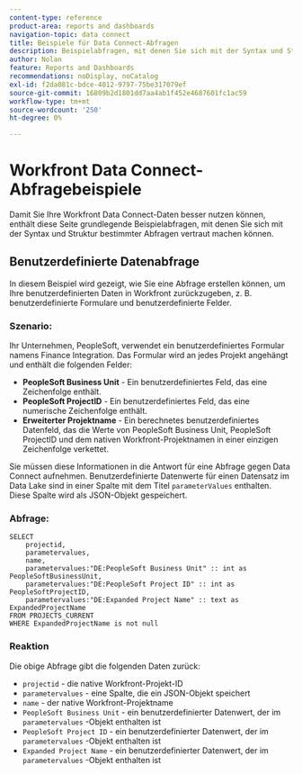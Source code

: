 ```yaml
---
content-type: reference
product-area: reports and dashboards
navigation-topic: data connect
title: Beispiele für Data Connect-Abfragen
description: Beispielabfragen, mit denen Sie sich mit der Syntax und Struktur bestimmter Abfragen vertraut machen können.
author: Nolan
feature: Reports and Dashboards
recommendations: noDisplay, noCatalog
exl-id: f2da081c-bdce-4012-9797-75be317079ef
source-git-commit: 16809b2d1801dd7aa4ab1f452e4687601fc1ac59
workflow-type: tm+mt
source-wordcount: '250'
ht-degree: 0%

---
```


# Workfront Data Connect-Abfragebeispiele

Damit Sie Ihre Workfront Data Connect-Daten besser nutzen können, enthält diese Seite grundlegende Beispielabfragen, mit denen Sie sich mit der Syntax und Struktur bestimmter Abfragen vertraut machen können.

## Benutzerdefinierte Datenabfrage

In diesem Beispiel wird gezeigt, wie Sie eine Abfrage erstellen können, um Ihre benutzerdefinierten Daten in Workfront zurückzugeben, z. B. benutzerdefinierte Formulare und benutzerdefinierte Felder.

### Szenario:

Ihr Unternehmen, PeopleSoft, verwendet ein benutzerdefiniertes Formular namens Finance Integration. Das Formular wird an jedes Projekt angehängt und enthält die folgenden Felder:

* **PeopleSoft Business Unit** - Ein benutzerdefiniertes Feld, das eine Zeichenfolge enthält.
* **PeopleSoft ProjectID** - Ein benutzerdefiniertes Feld, das eine numerische Zeichenfolge enthält.
* **Erweiterter Projektname** - Ein berechnetes benutzerdefiniertes Datenfeld, das die Werte von PeopleSoft Business Unit, PeopleSoft ProjectID und dem nativen Workfront-Projektnamen in einer einzigen Zeichenfolge verkettet.

Sie müssen diese Informationen in die Antwort für eine Abfrage gegen Data Connect aufnehmen. Benutzerdefinierte Datenwerte für einen Datensatz im Data Lake sind in einer Spalte mit dem Titel `parameterValues` enthalten. Diese Spalte wird als JSON-Objekt gespeichert.

### Abfrage:

```
SELECT
    projectid,
    parametervalues,
    name,
    parametervalues:"DE:PeopleSoft Business Unit" :: int as PeopleSoftBusinessUnit,
    parametervalues:"DE:PeopleSoft Project ID" :: int as PeopleSoftProjectID,
    parametervalues:"DE:Expanded Project Name" :: text as ExpandedProjectName
FROM PROJECTS_CURRENT
WHERE ExpandedProjectName is not null
```

### Reaktion

Die obige Abfrage gibt die folgenden Daten zurück:

* `projectid` - die native Workfront-Projekt-ID
* `parametervalues` - eine Spalte, die ein JSON-Objekt speichert
* `name` - der native Workfront-Projektname
* `PeopleSoft Business Unit` - ein benutzerdefinierter Datenwert, der im `parametervalues` -Objekt enthalten ist
* `PeopleSoft Project ID` - ein benutzerdefinierter Datenwert, der im `parametervalues` -Objekt enthalten ist
* `Expanded Project Name` - ein benutzerdefinierter Datenwert, der im `parametervalues` -Objekt enthalten ist

<!--## Task query 

Join the project and (assignedTo) users tables into a simple task list.



## Hours query

Join owner (users), hour type, and portfolio tables to provide a sum of hours by user and portfolio for the current year.



## Document approvals query

Measure the cycle time and average number of review cycles per asset.-->
